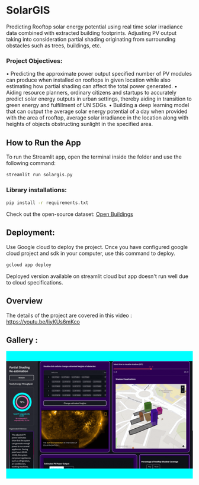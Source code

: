 # SolarGIS
 Predicting Rooftop solar energy potential using real time solar irradiance data combined with extracted building footprints. Adjusting PV output taking into consideration partial shading originating from surrounding obstacles such as trees, buildings, etc. 

### Project Objectives:
•	Predicting the approximate power output specified number of PV modules can produce when installed on rooftops in given location while also estimating how partial shading can affect the total power generated. 
•	Aiding resource planners, ordinary citizens and startups to accurately predict solar energy outputs in urban settings, thereby aiding in transition to green energy and fulfillment of UN SDGs.
•	Building a deep learning model that can output the average solar energy potential of a day when provided with the area of rooftop, average solar irradiance in the location along with heights of objects obstructing sunlight in the specified area. 


## How to Run the App
To run the Streamlit app, open the terminal inside the folder and use the following command:

```bash
streamlit run solargis.py
```

### Library installations: 
```bash
pip install -r requirements.txt
```

Check out the open-source dataset: [Open Buildings](https://sites.research.google/open-buildings/)

## Deployment: 

Use Google cloud to deploy the project. Once you have configured google cloud project and sdk in your computer, use this command to deploy.
```bash
gcloud app deploy
```
Deployed version available on streamlit cloud but app doesn't run well due to cloud specifications.  

## Overview 

The details of the project are covered in this video : https://youtu.be/IiyKUs6mKco


## Gallery :
 
![Demo](assets/display.gif)

<br>





